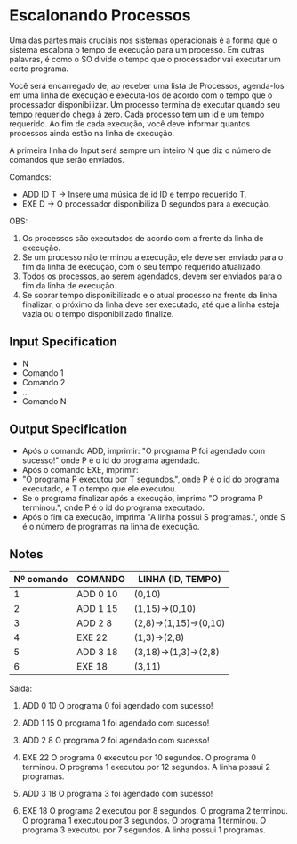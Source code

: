 # Escalonando Processos

Uma das partes mais cruciais nos sistemas operacionais é a forma que o sistema escalona o tempo de execução para um processo. Em outras palavras, é como o SO divide o tempo que o processador vai executar um certo programa.

Você será encarregado de, ao receber uma lista de Processos, agenda-los em uma linha de execução e executa-los de acordo com o tempo que o processador disponibilizar. Um processo termina de executar quando seu tempo requerido chega à zero. Cada processo tem um id e um tempo requerido. Ao fim de cada execução, você deve informar quantos processos ainda estão na linha de execução.

A primeira linha do Input será sempre um inteiro N que diz o número de comandos que serão enviados.

Comandos:
- ADD ID T -> Insere uma música de id ID e tempo requerido T.
- EXE D -> O processador disponibiliza D segundos para a execução.

OBS:
1. Os processos são executados de acordo com a frente da linha de execução.
2. Se um processo não terminou a execução, ele deve ser enviado para o fim da linha de execução, com o seu tempo requerido atualizado.
3. Todos os processos, ao serem agendados, devem ser enviados para o fim da linha de execução.
4. Se sobrar tempo disponibilizado e o atual processo na frente da linha finalizar, o próximo da linha deve ser executado, até que a linha esteja vazia ou o tempo disponibilizado finalize.

## Input Specification

- N
- Comando 1
- Comando 2
- ...
- Comando N

## Output Specification

- Após o comando ADD, imprimir: "O programa P foi agendado com sucesso!" onde P é o id do programa agendado.
- Após o comando EXE, imprimir:
- "O programa P executou por T segundos.", onde P é o id do programa executado, e T o tempo que ele executou.
- Se o programa finalizar após a execução, imprima "O programa P terminou.", onde P é o id do programa executado.
- Após o fim da execução, imprima "A linha possui S programas.", onde S é o número de programas na linha de execução.

## Notes

| Nº comando   | COMANDO    | LINHA (ID, TEMPO)     |
| -------------| ---------  | -----------------     |
| 1            | ADD 0 10   | (0,10)                |
| 2            | ADD 1 15   |(1,15)->(0,10)         |
| 3            | ADD 2 8    | (2,8)->(1,15)->(0,10) |
| 4            | EXE 22     | (1,3)->(2,8)          |
| 5            | ADD 3 18   | (3,18)->(1,3)->(2,8)  |
| 6            | EXE 18     | (3,11)                |

Saída:

1. ADD 0 10
O programa 0 foi agendado com sucesso!

2. ADD 1 15
O programa 1 foi agendado com sucesso!

3. ADD 2 8
O programa 2 foi agendado com sucesso!

4. EXE 22
O programa 0 executou por 10 segundos.
O programa 0 terminou.
O programa 1 executou por 12 segundos.
A linha possui 2 programas.

5. ADD 3 18
O programa 3 foi agendado com sucesso!

6. EXE 18
O programa 2 executou por 8 segundos.
O programa 2 terminou.
O programa 1 executou por 3 segundos.
O programa 1 terminou.
O programa 3 executou por 7 segundos.
A linha possui 1 programas.
